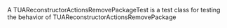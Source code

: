 A TUAReconstructorActionsRemovePackageTest is a test class for testing the behavior of TUAReconstructorActionsRemovePackage